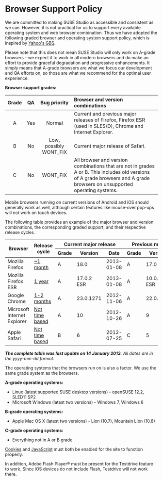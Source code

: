# Browser Support Policy

We are committed to making SUSE Studio as accessible and consistent as we can. However, it is not practical for us to
support every available operating system and web browser combination. Thus we have adopted the following graded browser
and operating system support policy, which is inspired by [Yahoo's GBS](http://yuilibrary.com/yui/docs/tutorials/gbs/).

Please note that this does not mean SUSE Studio will only work on A-grade browsers - we expect it to work in all modern
browsers and do make an effort to provide graceful degradation and progressive enhancements. It simply means that
A-grade browsers are what we focus our development and QA efforts on, so those are what we recommend for the optimal
user experience.

**Browser support grades:**

Grade | QA  | Bug priority          | Browser and version combinations                                                                                                                                         |
:----:|:---:|:---------------------:|:-------------------------------------------------------------------------------------------------------------------------------------------------------------------------|
A     |Yes  |Normal                 |Current and previous major releases of Firefox, Firefox ESR (used in SLES/D), Chrome and Internet Explorer.                                                               |
B     |No   |Low, possibly WONT_FIX |Current major release of Safari.                                                                                                                                          |
C     |No   |WONT_FIX               |All browser and version combinations that are not in grades A or B. This includes old versions of A grade browsers and A grade browsers on unsupported operating systems. |

Mobile browsers running on current versions of Android and iOS should generally work as well, although certain features
like mouse-over pop-ups will not work on touch devices.

The following table provides an example of the major browser and version combinations, the corresponding graded support,
and their respective release cycles.

<table>
  <thead>
      <tr>
        <th rowspan='2'>Browser</th>
        <th rowspan='2'>Release cycle</th>
        <th colspan='3'>Current major release</th>
        <th colspan='3'>Previous major release</th>
      </tr>
      <tr>
        <th>Grade</th>
        <th>Version</th>
        <th>Date</th>
        <th>Grade</th>
        <th>Version</th>
        <th>Date</th>
      </tr>
    </thead>
  <tr>
    <td>Mozilla Firefox</td>
    <td><a href="https://wiki.mozilla.org/Releases#Previous_Releases">~1 month</a></td>
    <td>A</td>
    <td>18.0</td>
    <td>2013-01-08</td>
    <td>A</td>
    <td>17.0</td>
    <td>2012-11-20</td>
  </tr>
  <tr>
    <td>Mozilla Firefox ESR</td>
    <td><a href="http://www.mozilla.org/en-US/firefox/organizations/faq/">1 year</a></td>
    <td>A</td>
    <td>17.0.2 ESR</td>
    <td>2013-01-08</td>
    <td>A</td>
    <td>10.0.12 ESR</td>
    <td>2013-01-08</td>
  </tr>
  <tr>
    <td>Google Chrome</td>
    <td><a href="http://en.wikipedia.org/wiki/Google_Chrome">1-2 months</a></td>
    <td>A</td>
    <td>23.0.1271</td>
    <td>2012-11-06</td>
    <td>A</td>
    <td>22.0.1229</td>
    <td>2012-09-25</td>
  </tr>
  <tr>
    <td>Microsoft Internet Explorer</td>
    <td><a href="http://en.wikipedia.org/wiki/Internet_Explorer">Not time based</a></td>
    <td>A</td>
    <td>10</td>
    <td>2012-10-26</td>
    <td>A</td>
    <td>9</td>
    <td>2011-03-14</td>
  </tr>
  <tr>
    <td>Apple Safari</td>
    <td><a href="http://en.wikipedia.org/wiki/Safari_(web_browser)">Not time based</a></td>
    <td>B</td>
    <td>6</td>
    <td>2012-07-25</td>
    <td>C</td>
    <td>5</td>
    <td>2010-06-07</td>
  </tr>
</table>

**_The complete table was last update on 14 January 2013._**
_All dates are in the yyyy-mm-dd format._

The operating systems that the browsers run on is also a factor. We use the same grade system as the browsers.

**A-grade operating systems:**

* Linux (latest supported SUSE desktop versions) - openSUSE 12.2, SLED11 SP2
* Microsoft Windows (latest two versions) - Windows 7, Windows 8

**B-grade operating systems:**

* Apple Mac OS X (latest two versions) - Lion (10.7), Mountain Lion (10.8)

**C-grade operating systems:**

* Everything not in A or B grade

[Cookies](http://en.wikipedia.org/wiki/HTTP_cookie) and [JavaScript](http://en.wikipedia.org/wiki/JavaScript)
must both be enabled for the site to function properly.

In addition, Adobe Flash Player&reg; must be present for the Testdrive feature to work. Since iOS devices do not include
Flash, Testdrive will not work there.